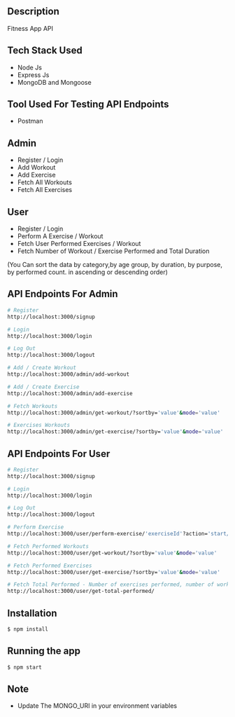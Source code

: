 ## Description
Fitness App API

## Tech Stack Used
- Node Js
- Express Js 
- MongoDB and Mongoose

## Tool Used For Testing API Endpoints
- Postman

## Admin
- Register / Login
- Add Workout
- Add Exercise
- Fetch All Workouts
- Fetch All Exercises

## User
- Register / Login
- Perform A Exercise / Workout
- Fetch User Performed Exercises / Workout
- Fetch Number of Workout / Exercise Performed and Total Duration

(You Can sort the data by category,by age group, by duration, by purpose, by performed count. in ascending or descending order)

## API Endpoints For Admin

```bash
# Register
http://localhost:3000/signup

# Login
http://localhost:3000/login

# Log Out
http://localhost:3000/logout

# Add / Create Workout
http://localhost:3000/admin/add-workout

# Add / Create Exercise
http://localhost:3000/admin/add-exercise

# Fetch Workouts
http://localhost:3000/admin/get-workout/?sortby='value'&mode='value'

# Exercises Workouts
http://localhost:3000/admin/get-exercise/?sortby='value'&mode='value'
```

## API Endpoints For User

```bash
# Register
http://localhost:3000/signup

# Login
http://localhost:3000/login

# Log Out
http://localhost:3000/logout

# Perform Exercise
http://localhost:3000/user/perform-exercise/'exerciseId'?action='start/stop'

# Fetch Performed Workouts
http://localhost:3000/user/get-workout/?sortby='value'&mode='value'

# Fetch Performed Exercises
http://localhost:3000/user/get-exercise/?sortby='value'&mode='value'

# Fetch Total Performed - Number of exercises performed, number of workouts performed, and total duration for which all the exercise/workout performed.
http://localhost:3000/user/get-total-performed/

```

## Installation

```bash
$ npm install
```

## Running the app

```bash
$ npm start
```

## Note

- Update The MONGO_URI in your environment variables